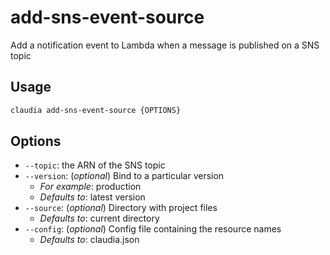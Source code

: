 # add-sns-event-source

Add a notification event to Lambda when a message is published on a SNS topic

## Usage

```bash
claudia add-sns-event-source {OPTIONS}
```

## Options

*  `--topic`:  the ARN of the SNS topic
*  `--version`:  (_optional_) Bind to a particular version
    * _For example_: production
    * _Defaults to_: latest version
*  `--source`:  (_optional_) Directory with project files
    * _Defaults to_: current directory
*  `--config`:  (_optional_) Config file containing the resource names
    * _Defaults to_: claudia.json
